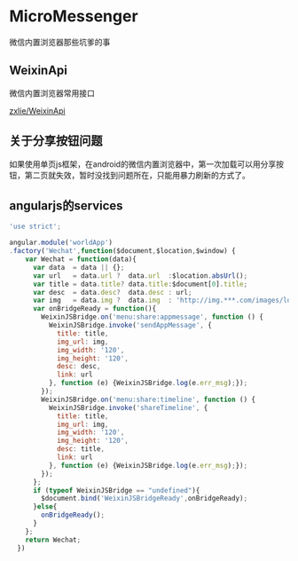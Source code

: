 MicroMessenger
==============

微信内置浏览器那些坑爹的事

## WeixinApi

微信内置浏览器常用接口

[zxlie/WeixinApi](https://github.com/zxlie/WeixinApi)


## 关于分享按钮问题

如果使用单页js框架，在android的微信内置浏览器中，第一次加载可以用分享按钮，第二页就失效，暂时没找到问题所在，只能用暴力刷新的方式了。

## angularjs的services

```js
'use strict';

angular.module('worldApp')
.factory('Wechat',function($document,$location,$window) {
    var Wechat = function(data){
      var data  = data || {};
      var url   = data.url ?  data.url  :$location.absUrl();
      var title = data.title? data.title:$document[0].title;
      var desc  = data.desc?  data.desc : url;
      var img   = data.img ?  data.img  : 'http://img.***.com/images/logo.png';
      var onBridgeReady = function(){
        WeixinJSBridge.on('menu:share:appmessage', function () {
          WeixinJSBridge.invoke('sendAppMessage', {
            title: title,
            img_url: img,
            img_width: '120',
            img_height: '120',
            desc: desc,
            link: url
          }, function (e) {WeixinJSBridge.log(e.err_msg);});
        });
        WeixinJSBridge.on('menu:share:timeline', function () {
          WeixinJSBridge.invoke('shareTimeline', {
            title: title,
            img_url: img,
            img_width: '120',
            img_height: '120',
            desc: title,
            link: url
          }, function (e) {WeixinJSBridge.log(e.err_msg);});
        });
      };
      if (typeof WeixinJSBridge == "undefined"){
        $document.bind('WeixinJSBridgeReady',onBridgeReady);
      }else{
        onBridgeReady();
      }
    };
    return Wechat;
  })
  ```
